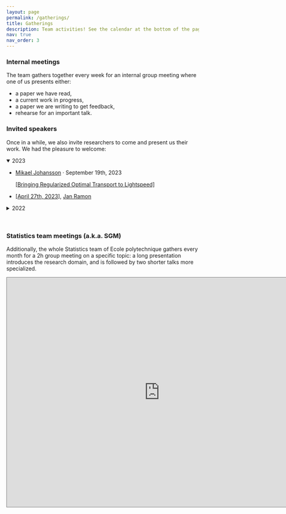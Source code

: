 ```yaml
---
layout: page
permalink: /gatherings/
title: Gatherings
description: Team activities! See the calendar at the bottom of the page for more info.
nav: true
nav_order: 3
---
```


### Internal meetings

The team gathers together every week for an internal group meeting where one of us presents either:
- a paper we have read,
- a current work in progress,
- a paper we are writing to get feedback,
- rehearse for an important talk.

### Invited speakers

Once in a while, we also invite researchers to come and present us their work. We had the pleasure to welcome:
<details open>
<summary>
2023
</summary>
<ul>
<li><p> <a href="https://people.kth.se/~mikaelj/">Mikael Johansson</a> · September 19th, 2023 </p>
<p> <a href="https://www.hi-paris.fr/2023/09/11/research-seminar-bringing-regularized-optimal-transport-to-lightspeed/">
[Bringing Regularized Optimal Transport to Lightspeed]</a> </p> </li>
<li><p> <a href="https://www.hi-paris.fr/2023/03/09/hi-paris-seminar-jan-ramon-2023/">
[April 27th, 2023]</a>, <a href="http://researchers.lille.inria.fr/jramon/">Jan Ramon</a> </p></li>
</ul>
</details>
<details>
<summary>
2022
</summary>
<ul>
<li><p> <a href="https://www.hi-paris.fr/2022/05/06/seminar-aaditya-ramdas-23-may-2022/">
[May 23rd, 2022]</a>, <a href="https://www.stat.cmu.edu/~aramdas/">Aaditya Ramdas</a> </p></li>
<li><p> <a href="https://www.hi-paris.fr/2022/04/19/exceptional-seminar-cristobal-guzman-21-april-2022/">
[April 21st, 2022]</a>, <a href="https://sites.google.com/view/cguzman/">Cristobal Guzman</a> </p></li>
<li><p> <a href="https://www.hi-paris.fr/2022/04/04/exceptionnal-seminar-reinhard-heckel-06-april-2022/">
[April 6th, 2022]</a>, <a href="https://reinhardheckel.com/">Reinhard Heckel</a> </p></li>
</ul>
</details>

&nbsp;   

### Statistics team meetings (a.k.a. SGM)

Additionally, the whole Statistics team of Ecole polytechnique gathers every month for a 2h group meeting on a specific topic: a long presentation introduces the research domain, and is followed by two shorter talks more specialized.

<iframe src="https://calendar.google.com/calendar/embed?height=600&wkst=2&bgcolor=%23ffffff&ctz=Europe%2FParis&title=Aymeric%20Dieuleveut's%20team%20events&showPrint=0&src=OTNjNDI2NDg5ZjY0NWEzZjQzMzI2NTgzYzMwNTNlMmI5Mjc4YjkyYmRhNWUwNGZjYzU1NmEwNGNjZDdhM2E3MEBncm91cC5jYWxlbmRhci5nb29nbGUuY29t&src=MmM1MjFqdHVsYWd1NWc2aGc0a3BydHNpb2tAZ3JvdXAuY2FsZW5kYXIuZ29vZ2xlLmNvbQ&color=%23D81B60&color=%234285F4" style="border:solid 1px #777" width="800" height="600" frameborder="0" scrolling="no"></iframe>
